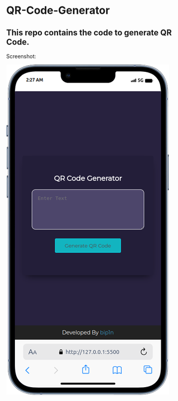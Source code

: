 # QR-Code-Generator
<h2>
    This repo contains the code to generate QR Code.
</h2>
<p> Screenshot: </p>
<img src="mobile.png" alt="Alt text">
